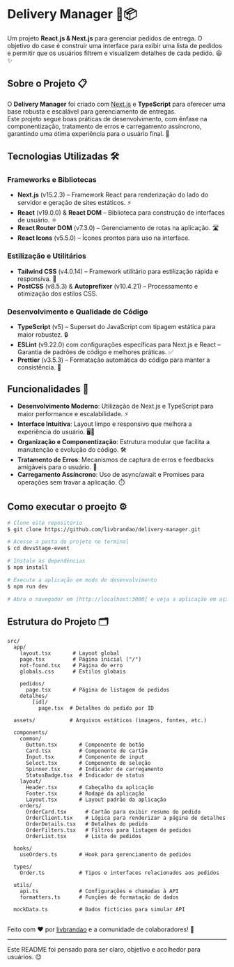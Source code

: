 # Delivery Manager 🚚📦

Um projeto **React.js & Next.js** para gerenciar pedidos de entrega. O objetivo do case é construir uma interface para exibir uma lista de pedidos e permitir que os usuários filtrem e visualizem detalhes de cada pedido. 😃✨

## Sobre o Projeto 📋

O **Delivery Manager** foi criado com [Next.js](https://nextjs.org/) e **TypeScript** para oferecer uma base robusta e escalável para gerenciamento de entregas.  
Este projeto segue boas práticas de desenvolvimento, com ênfase na componentização, tratamento de erros e carregamento assíncrono, garantindo uma ótima experiência para o usuário final. 🚀

## Tecnologias Utilizadas 🛠️

### Frameworks e Bibliotecas

- **Next.js** (v15.2.3) – Framework React para renderização do lado do servidor e geração de sites estáticos. ⚡
- **React** (v19.0.0) & **React DOM** – Biblioteca para construção de interfaces de usuário. ⚛️
- **React Router DOM** (v7.3.0) – Gerenciamento de rotas na aplicação. 🛣️
- **React Icons** (v5.5.0) – Ícones prontos para uso na interface.

### Estilização e Utilitários

- **Tailwind CSS** (v4.0.14) – Framework utilitário para estilização rápida e responsiva. 🎨
- **PostCSS** (v8.5.3) & **Autoprefixer** (v10.4.21) – Processamento e otimização dos estilos CSS.

### Desenvolvimento e Qualidade de Código

- **TypeScript** (v5) – Superset do JavaScript com tipagem estática para maior robustez. 🔒
- **ESLint** (v9.22.0) com configurações específicas para Next.js e React – Garantia de padrões de código e melhores práticas. ✅
- **Prettier** (v3.5.3) – Formatação automática do código para manter a consistência. 💅

## Funcionalidades 🌟

- **Desenvolvimento Moderno**: Utilização de Next.js e TypeScript para maior performance e escalabilidade. ⚡
- **Interface Intuitiva**: Layout limpo e responsivo que melhora a experiência do usuário. 🖥️📱
- **Organização e Componentização**: Estrutura modular que facilita a manutenção e evolução do código. 🛠️
- **Tratamento de Erros**: Mecanismos de captura de erros e feedbacks amigáveis para o usuário. 🔄
- **Carregamento Assíncrono**: Uso de async/await e Promises para operações sem travar a aplicação. ⏱️

## Como executar o proejto ⚙️

```bash
# Clone este repositório
$ git clone https://github.com/livbrandao/delivery-manager.git

# Acesse a pasta do projeto no terminal
$ cd devsStage-event

# Instale as dependências
$ npm install

# Execute a aplicação em modo de desenvolvimento
$ npm run dev

# Abra o navegador em [http://localhost:3000] e veja a aplicação em ação! 🌐
```

## Estrutura do Projeto 🗂️

```plaintext
src/
  app/
    layout.tsx       # Layout global
    page.tsx         # Página inicial ("/")
    not-found.tsx    # Página de erro
    globals.css      # Estilos globais

    pedidos/
      page.tsx       # Página de listagem de pedidos
    detalhes/
        [id]/
          page.tsx  # Detalhes do pedido por ID

  assets/           # Arquivos estáticos (imagens, fontes, etc.)

  components/
    common/
      Button.tsx       # Componente de botão
      Card.tsx         # Componente de cartão
      Input.tsx        # Componente de input
      Select.tsx       # Componente de seleção
      Spinner.tsx      # Indicador de carregamento
      StatusBadge.tsx  # Indicador de status
    layout/
      Header.tsx       # Cabeçalho da aplicação
      Footer.tsx       # Rodapé da aplicação
      Layout.tsx       # Layout padrão da aplicação
    orders/
      OrderCard.tsx      # Cartão para exibir resumo do pedido
      OrderClient.tsx    # Lógica para renderizar a página de detalhes
      OrderDetails.tsx   # Detalhes do pedido
      OrderFilters.tsx   # Filtros para listagem de pedidos
      OrderList.tsx      # Lista de pedidos

  hooks/
    useOrders.ts       # Hook para gerenciamento de pedidos

  types/
    Order.ts           # Tipos e interfaces relacionados aos pedidos

  utils/
    api.ts             # Configurações e chamadas à API
    formatters.ts      # Funções de formatação de dados

  mockData.ts          # Dados fictícios para simular API
```

##

Feito com ❤️ por [livbrandao](https://github.com/livbrandao) e a comunidade de colaboradores! 🎉

---

Este README foi pensado para ser claro, objetivo e acolhedor para usuários. 😊
